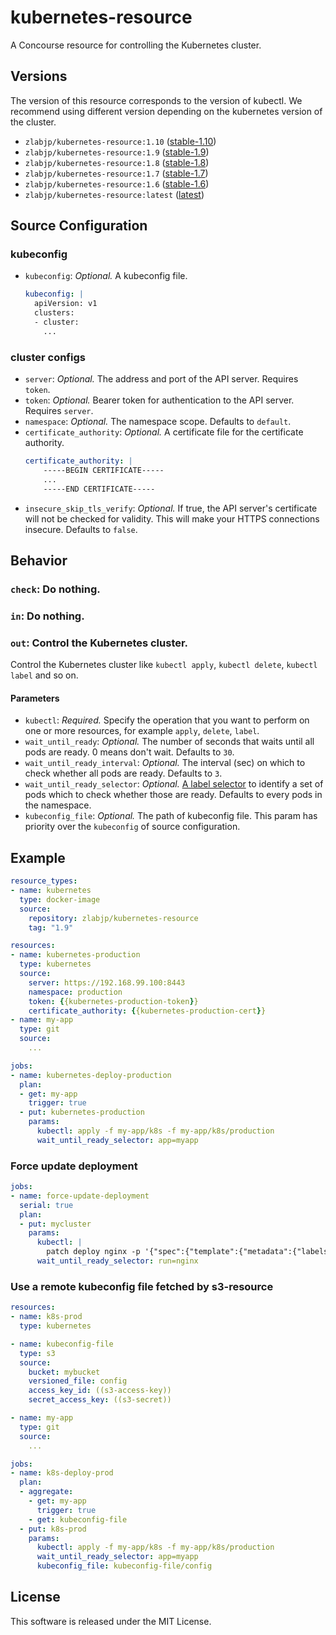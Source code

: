 # kubernetes-resource

A Concourse resource for controlling the Kubernetes cluster.

## Versions

The version of this resource corresponds to the version of kubectl. We recommend using different version depending on the kubernetes version of the cluster.

 - `zlabjp/kubernetes-resource:1.10` ([stable-1.10](https://storage.googleapis.com/kubernetes-release/release/stable-1.10.txt))
 - `zlabjp/kubernetes-resource:1.9` ([stable-1.9](https://storage.googleapis.com/kubernetes-release/release/stable-1.9.txt))
 - `zlabjp/kubernetes-resource:1.8` ([stable-1.8](https://storage.googleapis.com/kubernetes-release/release/stable-1.8.txt))
 - `zlabjp/kubernetes-resource:1.7` ([stable-1.7](https://storage.googleapis.com/kubernetes-release/release/stable-1.7.txt))
 - `zlabjp/kubernetes-resource:1.6` ([stable-1.6](https://storage.googleapis.com/kubernetes-release/release/stable-1.6.txt))
 - `zlabjp/kubernetes-resource:latest` ([latest](https://storage.googleapis.com/kubernetes-release/release/latest.txt))

## Source Configuration

### kubeconfig

- `kubeconfig`: *Optional.* A kubeconfig file.
    ```yaml
    kubeconfig: |
      apiVersion: v1
      clusters:
      - cluster:
        ...
    ```

### cluster configs

- `server`: *Optional.* The address and port of the API server. Requires `token`.
- `token`: *Optional.* Bearer token for authentication to the API server. Requires `server`.
- `namespace`: *Optional.* The namespace scope. Defaults to `default`.
- `certificate_authority`: *Optional.* A certificate file for the certificate authority.
    ```yaml
    certificate_authority: |
        -----BEGIN CERTIFICATE-----
        ...
        -----END CERTIFICATE-----
    ```
- `insecure_skip_tls_verify`: *Optional.* If true, the API server's certificate will not be checked for validity. This will make your HTTPS connections insecure. Defaults to `false`.

## Behavior

### `check`: Do nothing.

### `in`: Do nothing.

### `out`: Control the Kubernetes cluster.

Control the Kubernetes cluster like `kubectl apply`, `kubectl delete`, `kubectl label` and so on.

#### Parameters

- `kubectl`: *Required.* Specify the operation that you want to perform on one or more resources, for example `apply`, `delete`, `label`.
- `wait_until_ready`: *Optional.* The number of seconds that waits until all pods are ready. 0 means don't wait. Defaults to `30`.
- `wait_until_ready_interval`: *Optional.* The interval (sec) on which to check whether all pods are ready. Defaults to `3`.
- `wait_until_ready_selector`: *Optional.* [A label selector](https://kubernetes.io/docs/concepts/overview/working-with-objects/labels/#label-selectors) to identify a set of pods which to check whether those are ready. Defaults to every pods in the namespace.
- `kubeconfig_file`: *Optional.* The path of kubeconfig file. This param has priority over the `kubeconfig` of source configuration.

## Example

```yaml
resource_types:
- name: kubernetes
  type: docker-image
  source:
    repository: zlabjp/kubernetes-resource
    tag: "1.9"

resources:
- name: kubernetes-production
  type: kubernetes
  source:
    server: https://192.168.99.100:8443
    namespace: production
    token: {{kubernetes-production-token}}
    certificate_authority: {{kubernetes-production-cert}}
- name: my-app
  type: git
  source:
    ...

jobs:
- name: kubernetes-deploy-production
  plan:
  - get: my-app
    trigger: true
  - put: kubernetes-production
    params:
      kubectl: apply -f my-app/k8s -f my-app/k8s/production
      wait_until_ready_selector: app=myapp
```

### Force update deployment

```yaml
jobs:
- name: force-update-deployment
  serial: true
  plan:
  - put: mycluster
    params:
      kubectl: |
        patch deploy nginx -p '{"spec":{"template":{"metadata":{"labels":{"updated_at":"'$(date +%s)'"}}}}}'
      wait_until_ready_selector: run=nginx
```

### Use a remote kubeconfig file fetched by s3-resource

```yaml
resources:
- name: k8s-prod
  type: kubernetes

- name: kubeconfig-file
  type: s3
  source:
    bucket: mybucket
    versioned_file: config
    access_key_id: ((s3-access-key))
    secret_access_key: ((s3-secret))

- name: my-app
  type: git
  source:
    ...

jobs:
- name: k8s-deploy-prod
  plan:
  - aggregate:
    - get: my-app
      trigger: true
    - get: kubeconfig-file
  - put: k8s-prod
    params:
      kubectl: apply -f my-app/k8s -f my-app/k8s/production
      wait_until_ready_selector: app=myapp
      kubeconfig_file: kubeconfig-file/config
```

## License

This software is released under the MIT License.
